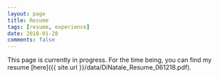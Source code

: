 ```yaml
---
layout: page
title: Resume
tags: [resume, experience]
date: 2018-01-28
comments: false
---
```


This page is currently in progress. For the time being, you can find my resume [here]({{ site.url }}/data/DiNatale_Resume_061218.pdf).
